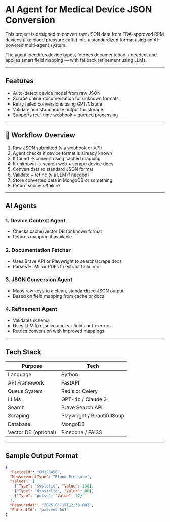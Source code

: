 # AI Agent for Medical Device JSON Conversion

This project is designed to convert raw JSON data from FDA-approved RPM devices (like blood pressure cuffs) into a standardized format using an AI-powered multi-agent system.

The agent identifies device types, fetches documentation if needed, and applies smart field mapping — with fallback refinement using LLMs.

---

## Features

- Auto-detect device model from raw JSON
- Scrape online documentation for unknown formats
- Retry failed conversions using GPT/Claude
- Validate and standardize output for storage
- Supports real-time webhook + queued processing

---

## 🔄 Workflow Overview

1. Raw JSON submitted (via webhook or API)
2. Agent checks if device format is already known
3. If found → convert using cached mapping
4. If unknown → search web + scrape device docs
5. Convert data to standard JSON format
6. Validate + refine (via LLM if needed)
7. Store converted data in MongoDB or something
8. Return success/failure

---

## AI Agents

### 1. Device Context Agent
- Checks cache/vector DB for known format
- Returns mapping if available

### 2. Documentation Fetcher
- Uses Brave API or Playwright to search/scrape docs
- Parses HTML or PDFs to extract field info

### 3. JSON Conversion Agent
- Maps raw keys to a clean, standardized JSON output
- Based on field mapping from cache or docs

### 4. Refinement Agent
- Validates schema
- Uses LLM to resolve unclear fields or fix errors
- Retries conversion with improved mappings

---

## Tech Stack

| Purpose        | Tech                         |
|----------------|------------------------------|
| Language       | Python                       |
| API Framework  | FastAPI                      |
| Queue System   | Redis or Celery              |
| LLMs           | GPT-4o / Claude 3            |
| Search         | Brave Search API             |
| Scraping       | Playwright / BeautifulSoup   |
| Database       | MongoDB                      |
| Vector DB (optional) | Pinecone / FAISS       |

---

## Sample Output Format

```json
{
  "DeviceId": "OM123456",
  "MeasurementType": "Blood Pressure",
  "Values": [
    {"Type": "systolic", "Value": 130},
    {"Type": "diastolic", "Value": 80},
    {"Type": "pulse", "Value": 72}
  ],
  "MeasuredAt": "2025-06-17T12:30:00Z",
  "PatientId": "patient-001"
}

